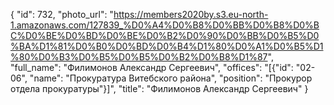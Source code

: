 {
    "id": 732,
    "photo_url": "https://members2020by.s3.eu-north-1.amazonaws.com/127839_%D0%A4%D0%B8%D0%BB%D0%B8%D0%BC%D0%BE%D0%BD%D0%BE%D0%B2%D0%90%D0%BB%D0%B5%D0%BA%D1%81%D0%B0%D0%BD%D0%B4%D1%80%D0%A1%D0%B5%D1%80%D0%B3%D0%B5%D0%B5%D0%B2%D0%B8%D1%87",
    "full_name": "Филимонов Александр Сергеевич",
    "offices": "[{\"id\": \"02-06\", \"name\": \"Прокуратура Витебского района\", \"position\": \"Прокурор отдела прокуратуры\"}]",
    "title": "Филимонов Александр Сергеевич"
}